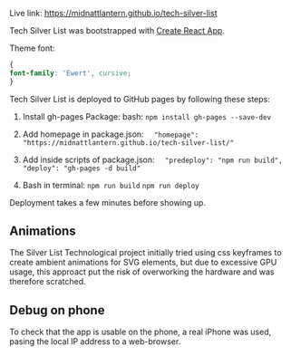 Live link: https://midnattlantern.github.io/tech-silver-list

Tech Silver List was bootstrapped with [Create React App](https://github.com/facebook/create-react-app).

Theme font:
``` css
{
font-family: 'Ewert', cursive;
}
```

Tech Silver List is deployed to GitHub pages by following these steps:
1. Install gh-pages Package:
bash:
`npm install gh-pages --save-dev`

2. Add homepage in package.json:
`  "homepage": "https://midnattlantern.github.io/tech-silver-list/"`

3. Add inside scripts of package.json:
`  "predeploy": "npm run build",`
`  "deploy": "gh-pages -d build"`

4. Bash in terminal:
`npm run build`
`npm run deploy`

Deployment takes a few minutes before showing up.

Animations
---
The Silver List Technological project initially tried using css keyframes to create ambient animations for SVG elements, but due to excessive GPU usage, this approact put the risk of overworking the hardware and was therefore scratched.

Debug on phone
---
To check that the app is usable on the phone, a real iPhone was used, pasing the local IP address to a web-browser.